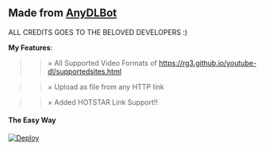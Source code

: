 ## Made from [AnyDLBot](https://telegram.dog/AnyDLBot)

ALL CREDITS GOES TO THE BELOVED DEVELOPERS :)


**My Features**:

>>× All Supported Video Formats of https://rg3.github.io/youtube-dl/supportedsites.html

>>× Upload as file from any HTTP link

>>× Added HOTSTAR Link Support!!


#### The Easy Way

[![Deploy](https://www.herokucdn.com/deploy/button.svg)](https://www.heroku.com/deploy?template=https://github.com/No-OnE-Kn0wS-Me/TG-URL-Uploader)
